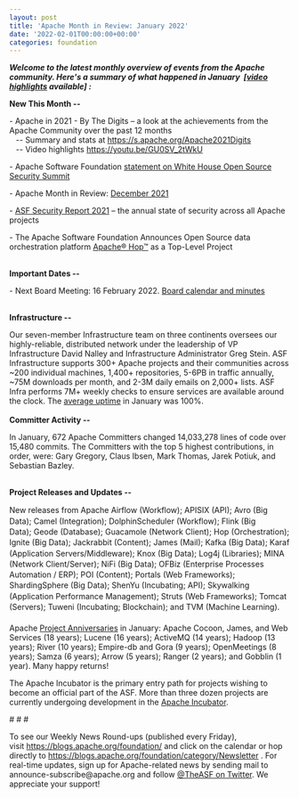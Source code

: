 ```yaml
---
layout: post
title: 'Apache Month in Review: January 2022'
date: '2022-02-01T00:00:00+00:00'
categories: foundation
---
```

<p><i><span style="font-weight: 700;">Welcome to the latest monthly overview of events from the Apache community. Here's a summary of what happened in January&nbsp;</span></i><i><span style="font-weight: 700;"><i><span style="font-weight:700;"> [<a href="https://youtu.be/goxIRFMIi-w" target="_blank">video highlights</a> available]</span></i> </span></i><i><span style="font-weight: 700;">:</span></i></p><p><span style="font-weight: 700;">New This Month --</span></p><p><span class="il">- </span>Apache in 2021 - By The Digits&nbsp;–&nbsp;a look at the achievements from the Apache Community over the past 12 months<br>&nbsp;&nbsp; -- Summary and stats at <a href="https://s.apache.org/Apache2021Digits" target="_blank">https://s.apache.org/Apache2021Digits</a><br>&nbsp;&nbsp; -- Video highlights <a href="https://youtu.be/GU0SV_2tWkU" target="_blank">https://youtu.be/GU0SV_2tWkU</a><span class="il"></span></p><p><span class="il">- </span>Apache Software Foundation <a href="https://blogs.apache.org/foundation/entry/apache-software-foundation-statement-on" target="_blank">statement on White House Open Source Security Summit</a>&nbsp; <span class="il"></span></p><p><span class="il">-</span> Apache Month in Review: <a href="https://s.apache.org/December2021" target="_blank">December 2021</a></p><p>- <a href="https://blogs.apache.org/foundation/entry/apache-software-foundation-security-report2" target="_blank">ASF Security Report 2021</a> – the annual state of security across all Apache 
projects</p><p>- The Apache Software Foundation Announces Open Source data orchestration platform <a href="https://s.apache.org/4s3ci" target="_blank">Apache® Hop™</a> as a Top-Level Project <br></p><p><br><span style="font-weight: 700;">Important Dates --</span></p><p>- Next Board Meeting: 16 February 2022. <a href="http://apache.org/foundation/board/calendar.html" target="_blank">Board calendar and minutes</a></p><p><br><span style="font-weight: 700;">Infrastructure --</span></p><div>Our seven-member Infrastructure team on three continents oversees our highly-reliable, distributed network under the leadership of VP Infrastructure David Nalley and Infrastructure Administrator Greg Stein. ASF Infrastructure supports 300+ Apache projects and their communities across ~200 individual machines, 1,400+ repositories, 5-6PB in traffic annually, ~75M downloads per month, and 2-3M daily emails on 2,000+ lists. ASF Infra performs 7M+ weekly checks to ensure services are available around the clock. The <a href="http://www.apache.org/uptime/" target="_blank">average uptime</a> in January was 100%. <br></div><div><br></div><div><span style="font-weight: 700;">Committer Activity --</span></div><p>In January, 672 Apache Committers changed 14,033,278 lines of code over 15,480 commits. The Committers with the top 5 highest contributions, in order, were: Gary Gregory, Claus Ibsen, Mark Thomas, Jarek Potiuk, and Sebastian Bazley.</p><p><b><br>Project Releases and Updates --<br></b></p><p dir="ltr" style="line-height:1.38;margin-top:0pt;margin-bottom:0pt;">New releases from Apache Airflow (Workflow); APISIX (API); Avro (Big Data);&nbsp;Camel (Integration); DolphinScheduler (Workflow); Flink (Big Data);&nbsp;Geode (Database); Guacamole (Network Client); Hop (Orchestration); Ignite (Big Data); Jackrabbit (Content); James (Mail); Kafka (Big Data); Karaf (Application Servers/Middleware); Knox (Big Data); Log4j (Libraries); MINA (Network Client/Server); NiFi (Big Data); OFBiz (Enterprise Processes Automation / ERP); POI (Content);&nbsp;Portals (Web Frameworks); ShardingSphere (Big Data); ShenYu (Incubating; API); Skywalking (Application Performance Management);&nbsp;Struts (Web Frameworks); Tomcat (Servers);&nbsp;Tuweni (Incubating; Blockchain); and TVM (Machine Learning).</p><p dir="ltr" style="line-height:1.38;margin-top:0pt;margin-bottom:0pt;"><br></p>Apache <a href="https://projects.apache.org/committees.html?date" target="_blank">Project Anniversaries</a> in January: Apache Cocoon, James, and Web Services (18 years); Lucene (16 years); 
ActiveMQ (14 years); Hadoop (13 years); River (10 years); Empire-db and 
Gora (9 years); OpenMeetings (8 years); Samza (6 years); Arrow (5 
years); Ranger (2 years); and Gobblin (1 year). Many happy returns!<p></p><p></p><p></p><p></p><p>The Apache Incubator is the primary entry path for projects wishing to become an official part of the ASF. More than three dozen projects are currently undergoing development in the <a href="http://incubator.apache.org/" target="_blank">Apache Incubator</a>.<br></p><p><span style="font-size: 11pt; font-family: Arial; background-color: transparent; font-variant-numeric: normal; font-variant-east-asian: normal; vertical-align: baseline; white-space: pre-wrap;"></span></p><p># # #</p><p>To see our Weekly News Round-ups (published every Friday), visit&nbsp;<a href="https://blogs.apache.org/foundation/" target="_blank">https://blogs.apache.org/foundation/</a>&nbsp;and click on the calendar or hop directly to&nbsp;<a href="https://blogs.apache.org/foundation/category/Newsletter" target="_blank">https://blogs.apache.org/foundation/category/Newsletter</a>&nbsp;. For real-time updates, sign up for Apache-related news by sending mail to announce-subscribe@apache.org and follow&nbsp;<a href="https://twitter.com/theasf" target="_blank">@TheASF on Twitter</a>. We appreciate your support!</p><p><br></p>
